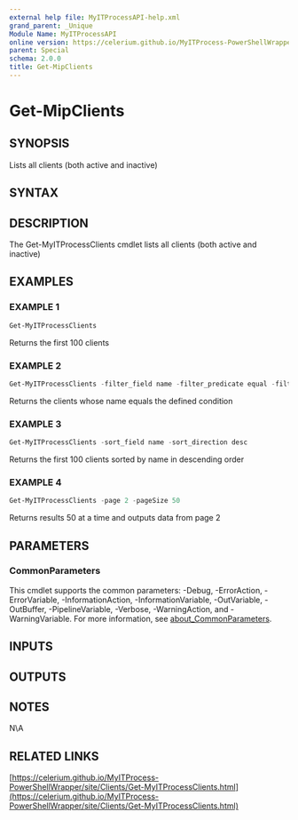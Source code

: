 ```yaml
---
external help file: MyITProcessAPI-help.xml
grand_parent: _Unique
Module Name: MyITProcessAPI
online version: https://celerium.github.io/MyITProcess-PowerShellWrapper/site/_Unique/Get-MipClients.html
parent: Special
schema: 2.0.0
title: Get-MipClients
---
```


# Get-MipClients

## SYNOPSIS
Lists all clients (both active and inactive)

## SYNTAX

## DESCRIPTION
The Get-MyITProcessClients cmdlet lists all clients (both active and inactive)

## EXAMPLES

### EXAMPLE 1
```powershell
Get-MyITProcessClients
```

Returns the first 100 clients

### EXAMPLE 2
```powershell
Get-MyITProcessClients -filter_field name -filter_predicate equal -filter_condition 'Celerium'
```

Returns the clients whose name equals the defined condition

### EXAMPLE 3
```powershell
Get-MyITProcessClients -sort_field name -sort_direction desc
```

Returns the first 100 clients sorted by name in descending order

### EXAMPLE 4
```powershell
Get-MyITProcessClients -page 2 -pageSize 50
```

Returns results 50 at a time and outputs data from page 2

## PARAMETERS

### CommonParameters
This cmdlet supports the common parameters: -Debug, -ErrorAction, -ErrorVariable, -InformationAction, -InformationVariable, -OutVariable, -OutBuffer, -PipelineVariable, -Verbose, -WarningAction, and -WarningVariable. For more information, see [about_CommonParameters](http://go.microsoft.com/fwlink/?LinkID=113216).

## INPUTS

## OUTPUTS

## NOTES
N\A

## RELATED LINKS

[https://celerium.github.io/MyITProcess-PowerShellWrapper/site/Clients/Get-MyITProcessClients.html](https://celerium.github.io/MyITProcess-PowerShellWrapper/site/Clients/Get-MyITProcessClients.html)

